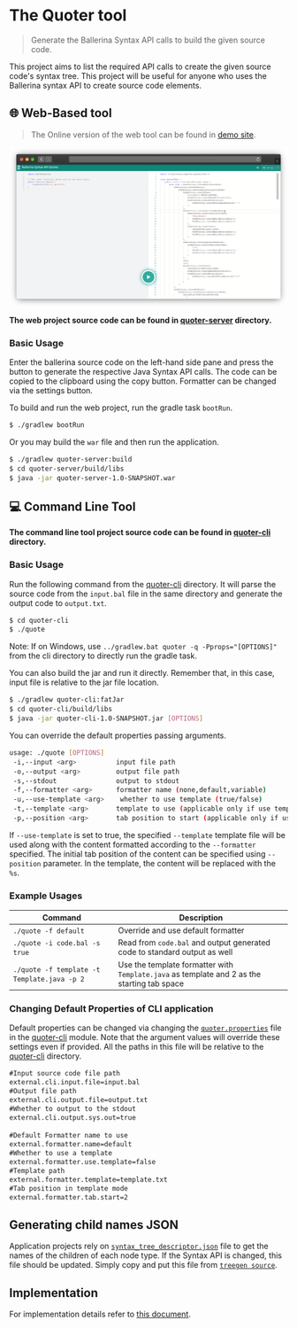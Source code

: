# The Quoter tool

> Generate the Ballerina Syntax API calls to build the given source code.

This project aims to list the required API calls to create the given source code's syntax tree. 
This project will be useful for anyone who uses the Ballerina syntax API to create source code elements.

## 🌐 Web-Based tool

> The Online version of the web tool can be found in [demo site](http://quoter.kdsuneraavinash.me/).

![Web tool screenshot](docs/web.png)

**The web project source code can be found in [quoter-server](./quoter-server) directory.**

### Basic Usage

Enter the ballerina source code on the left-hand side pane and press the button to generate the respective Java Syntax 
API calls. The code can be copied to the clipboard using the copy button. Formatter can be changed via the settings button.

To build and run the web project, run the gradle task `bootRun`.

```bash
$ ./gradlew bootRun
```

Or you may build the `war` file and then run the application.

```bash
$ ./gradlew quoter-server:build
$ cd quoter-server/build/libs
$ java -jar quoter-server-1.0-SNAPSHOT.war
```

## 💻 Command Line Tool

**The command line tool project source code can be found in [quoter-cli](./quoter-cli) directory.**

### Basic Usage

Run the following command from the [quoter-cli](quoter-cli) directory. 
It will parse the source code from the `input.bal` file in the same directory and generate the 
output code to `output.txt`. 

```bash
$ cd quoter-cli
$ ./quote
```

Note: If on Windows, use `../gradlew.bat quoter -q -Pprops="[OPTIONS]"` from the cli directory
 to directly run the gradle task.

You can also build the jar and run it directly. 
Remember that, in this case, input file is relative to the jar file location.

```bash
$ ./gradlew quoter-cli:fatJar
$ cd quoter-cli/build/libs
$ java -jar quoter-cli-1.0-SNAPSHOT.jar [OPTIONS]
```

You can override the default properties passing arguments. 

```bash
usage: ./quote [OPTIONS]
 -i,--input <arg>          input file path
 -o,--output <arg>         output file path
 -s,--stdout               output to stdout
 -f,--formatter <arg>      formatter name (none,default,variable)
 -u,--use-template <arg>    whether to use template (true/false)
 -t,--template <arg>       template to use (applicable only if use template is true)
 -p,--position <arg>       tab position to start (applicable only if use template is true)
```

If `--use-template` is set to true, the specified `--template` template file will be used along with the content 
formatted according to the `--formatter` specified. The initial tab position of the content can be specified using `--position` 
parameter. In the template, the content will be replaced with the `%s`.

### Example Usages

| Command                                                      | Description                                                  |
| ------------------------------------------------------------ | ------------------------------------------------------------ |
| `./quote -f default`                       | Override and use default formatter                           |
| `./quote -i code.bal -s true`              | Read from `code.bal` and output generated code to standard output as well |
| `./quote -f template -t Template.java -p 2`| Use the template formatter with `Template.java` as template and 2 as the starting tab space |

### Changing Default Properties of CLI application

Default properties can be changed via changing the [`quoter.properties`](quoter-cli/src/main/resources/quoter.properties) file
in the [quoter-cli](quoter-cli) module. 
Note that the argument values will override these settings even if provided. All the paths in this file will be 
relative to the [quoter-cli](quoter-cli) directory.

```properties
#Input source code file path
external.cli.input.file=input.bal
#Output file path
external.cli.output.file=output.txt
#Whether to output to the stdout
external.cli.output.sys.out=true

#Default Formatter name to use
external.formatter.name=default
#Whether to use a template
external.formatter.use.template=false
#Template path
external.formatter.template=template.txt
#Tab position in template mode
external.formatter.tab.start=2
```

## Generating child names JSON

Application projects rely on [`syntax_tree_descriptor.json`](quoter/src/main/resources/quoter.properties) file to get the names of the children of each node type. If the Syntax API is changed, this file should be updated. Simply copy and put this file from [`treegen source`](https://github.com/ballerina-platform/ballerina-lang/blob/master/compiler/ballerina-treegen/src/main/resources/syntax_tree_descriptor.json).

## Implementation

For implementation details refer to [this document](docs/README.md).
